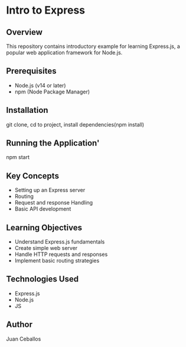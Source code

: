 # Intro to Express


## Overview
This repository contains introductory example for learning Express.js, a popular web application framework for Node.js.


## Prerequisites

- Node.js (v14 or later)
- npm (Node Package Manager)


## Installation

git clone, cd to project, install dependencies(npm install)


## Running the Application'

npm start


## Key Concepts

- Setting up an Express server
- Routing
- Request and response Handling
- Basic API development


## Learning Objectives

- Understand Express.js fundamentals
- Create simple web server
- Handle HTTP requests and responses
- Implement basic routing strategies


## Technologies Used

- Express.js
- Node.js
- JS


## Author

Juan Ceballos
